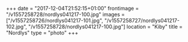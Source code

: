 +++
date = "2017-12-04T21:52:15+01:00"
frontimage = "/v1557258728/nordlys041217-100.jpg"
images = ["/v1557258726/nordlys041217-101.jpg", "/v1557258727/nordlys041217-102.jpg", "/v1557258728/nordlys041217-100.jpg"]
location = "Kiby"
title = "Nordlys"
type = "photo"
+++
